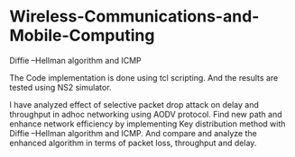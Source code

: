 # Wireless-Communications-and-Mobile-Computing
Diffie –Hellman algorithm and ICMP

The Code implementation is done using tcl scripting.
And the results are tested using NS2 simulator.

I have analyzed effect of selective packet drop attack on delay and throughput in adhoc networking using AODV protocol.
Find new path and enhance network efficiency by implementing Key distribution method with Diffie –Hellman algorithm and ICMP.
And compare and analyze the enhanced algorithm in terms of packet loss, throughput and delay.
